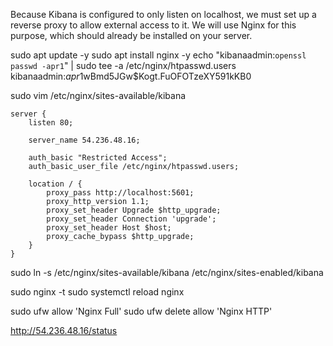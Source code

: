 Because Kibana is configured to only listen on localhost, we must set up a reverse proxy to allow external access to it. We will use Nginx for this purpose, which should already be installed on your server.

sudo apt update -y
sudo apt install nginx -y
echo "kibanaadmin:`openssl passwd -apr1`" | sudo tee -a /etc/nginx/htpasswd.users
kibanaadmin:$apr1$wBmd5JGw$Kogt.FuOFOTzeXY591kKB0

sudo vim /etc/nginx/sites-available/kibana

```
server {
    listen 80;

    server_name 54.236.48.16;

    auth_basic "Restricted Access";
    auth_basic_user_file /etc/nginx/htpasswd.users;

    location / {
        proxy_pass http://localhost:5601;
        proxy_http_version 1.1;
        proxy_set_header Upgrade $http_upgrade;
        proxy_set_header Connection 'upgrade';
        proxy_set_header Host $host;
        proxy_cache_bypass $http_upgrade;
    }
}
```

sudo ln -s /etc/nginx/sites-available/kibana /etc/nginx/sites-enabled/kibana

sudo nginx -t
sudo systemctl reload nginx

sudo ufw allow 'Nginx Full'
sudo ufw delete allow 'Nginx HTTP'

http://54.236.48.16/status
